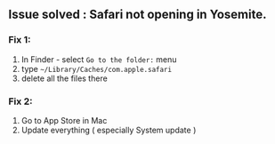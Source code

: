 
## Issue solved : Safari not opening in Yosemite.
### Fix 1: 

1. In Finder -  select `Go to the folder:` menu
2. type `~/Library/Caches/com.apple.safari`
3. delete all the files there

### Fix 2:

1. Go to App Store in Mac
2. Update everything ( especially System update )


